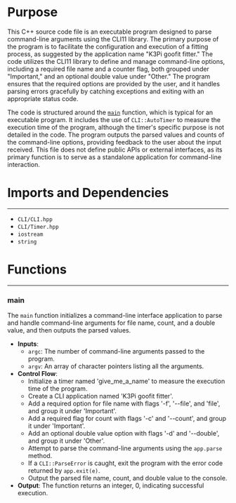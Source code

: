 # Purpose
This C++ source code file is an executable program designed to parse command-line arguments using the CLI11 library. The primary purpose of the program is to facilitate the configuration and execution of a fitting process, as suggested by the application name "K3Pi goofit fitter." The code utilizes the CLI11 library to define and manage command-line options, including a required file name and a counter flag, both grouped under "Important," and an optional double value under "Other." The program ensures that the required options are provided by the user, and it handles parsing errors gracefully by catching exceptions and exiting with an appropriate status code.

The code is structured around the [`main`](#main) function, which is typical for an executable program. It includes the use of `CLI::AutoTimer` to measure the execution time of the program, although the timer's specific purpose is not detailed in the code. The program outputs the parsed values and counts of the command-line options, providing feedback to the user about the input received. This file does not define public APIs or external interfaces, as its primary function is to serve as a standalone application for command-line interaction.
# Imports and Dependencies

---
- `CLI/CLI.hpp`
- `CLI/Timer.hpp`
- `iostream`
- `string`


# Functions

---
### main<!-- {{#callable:main}} -->
The `main` function initializes a command-line interface application to parse and handle command-line arguments for file name, count, and a double value, and then outputs the parsed values.
- **Inputs**:
    - `argc`: The number of command-line arguments passed to the program.
    - `argv`: An array of character pointers listing all the arguments.
- **Control Flow**:
    - Initialize a timer named 'give_me_a_name' to measure the execution time of the program.
    - Create a CLI application named 'K3Pi goofit fitter'.
    - Add a required option for file name with flags '-f', '--file', and 'file', and group it under 'Important'.
    - Add a required flag for count with flags '-c' and '--count', and group it under 'Important'.
    - Add an optional double value option with flags '-d' and '--double', and group it under 'Other'.
    - Attempt to parse the command-line arguments using the `app.parse` method.
    - If a `CLI::ParseError` is caught, exit the program with the error code returned by `app.exit(e)`.
    - Output the parsed file name, count, and double value to the console.
- **Output**: The function returns an integer, 0, indicating successful execution.


